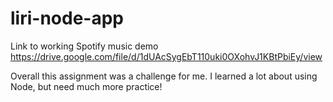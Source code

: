 # liri-node-app


Link to working Spotify music demo
https://drive.google.com/file/d/1dUAcSygEbT110uki0OXohvJ1KBtPbiEy/view



Overall this assignment was a challenge for me. I learned a lot about using Node, but need much more practice!
